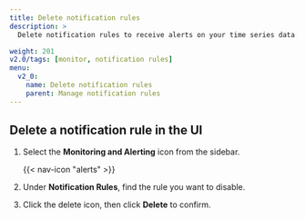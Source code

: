 ```yaml
---
title: Delete notification rules
description: >
  Delete notification rules to receive alerts on your time series data.

weight: 201
v2.0/tags: [monitor, notification rules]
menu:
  v2_0:
    name: Delete notification rules
    parent: Manage notification rules
---
```


## Delete a notification rule in the UI

1. Select the **Monitoring and Alerting** icon from the sidebar.


    {{< nav-icon "alerts" >}}


2. Under **Notification Rules**, find the rule you want to disable.
3. Click the delete icon, then click **Delete** to confirm.
